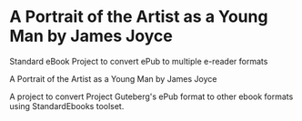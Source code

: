 # A Portrait of the Artist as a Young Man by James Joyce
Standard eBook Project to convert ePub to multiple e-reader formats


A Portrait of the Artist as a Young Man
by James Joyce

A project to convert Project Guteberg's ePub format to other ebook formats using StandardEbooks toolset.
